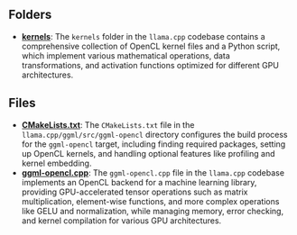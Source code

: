 ## Folders
- **[kernels](ggml-opencl/kernels.driver.md)**: The `kernels` folder in the `llama.cpp` codebase contains a comprehensive collection of OpenCL kernel files and a Python script, which implement various mathematical operations, data transformations, and activation functions optimized for different GPU architectures.

## Files
- **[CMakeLists.txt](ggml-opencl/CMakeLists.txt.driver.md)**: The `CMakeLists.txt` file in the `llama.cpp/ggml/src/ggml-opencl` directory configures the build process for the `ggml-opencl` target, including finding required packages, setting up OpenCL kernels, and handling optional features like profiling and kernel embedding.
- **[ggml-opencl.cpp](ggml-opencl/ggml-opencl.cpp.driver.md)**: The `ggml-opencl.cpp` file in the `llama.cpp` codebase implements an OpenCL backend for a machine learning library, providing GPU-accelerated tensor operations such as matrix multiplication, element-wise functions, and more complex operations like GELU and normalization, while managing memory, error checking, and kernel compilation for various GPU architectures.
